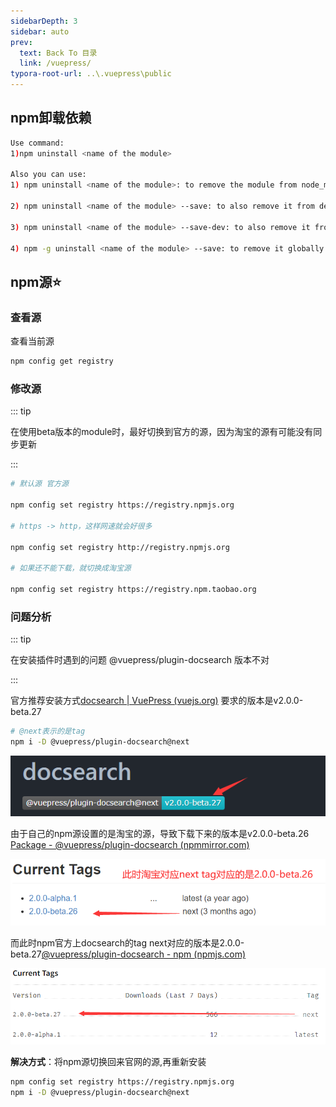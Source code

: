 ```yaml
---
sidebarDepth: 3
sidebar: auto
prev:
  text: Back To 目录
  link: /vuepress/
typora-root-url: ..\.vuepress\public
---
```




## npm卸载依赖

```sh
Use command:
1)npm uninstall <name of the module>

Also you can use:
1) npm uninstall <name of the module>: to remove the module from node_modules, but not package.json

2) npm uninstall <name of the module> --save: to also remove it from dependencies in package.json

3) npm uninstall <name of the module> --save-dev: to also remove it from devDependencies in package.json

4) npm -g uninstall <name of the module> --save: to remove it globally
```



## npm源⭐

### 查看源

查看当前源

```sh
npm config get registry
```

### 修改源

::: tip

在使用beta版本的module时，最好切换到官方的源，因为淘宝的源有可能没有同步更新

:::

```sh
# 默认源 官方源

npm config set registry https://registry.npmjs.org

# https -> http，这样网速就会好很多

npm config set registry http://registry.npmjs.org

# 如果还不能下载，就切换成淘宝源

npm config set registry https://registry.npm.taobao.org

```



### 问题分析

::: tip

在安装插件时遇到的问题 @vuepress/plugin-docsearch 版本不对

:::

官方推荐安装方式[docsearch | VuePress (vuejs.org)](https://v2.vuepress.vuejs.org/reference/plugin/docsearch.html#install) 要求的版本是v2.0.0-beta.27

```sh
# @next表示的是tag
npm i -D @vuepress/plugin-docsearch@next
```

![202111290524749](/images/vuepress/2021112905247491)

由于自己的npm源设置的是淘宝的源，导致下载下来的版本是v2.0.0-beta.26 [Package - @vuepress/plugin-docsearch (npmmirror.com)](https://npmmirror.com/package/%40vuepress%2Fplugin-docsearch)

![202111290527975](/images/vuepress/202111290527975.png)

而此时npm官方上docsearch的tag next对应的版本是2.0.0-beta.27[@vuepress/plugin-docsearch - npm (npmjs.com)](https://www.npmjs.com/package/@vuepress/plugin-docsearch/v/2.0.0-beta.27)

![202111290529377](/images/vuepress/202111290529377.png)

**解决方式**：将npm源切换回来官网的源,再重新安装

```sh
npm config set registry https://registry.npmjs.org
npm i -D @vuepress/plugin-docsearch@next
```

